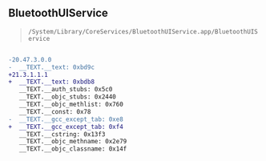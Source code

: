 ## BluetoothUIService

> `/System/Library/CoreServices/BluetoothUIService.app/BluetoothUIService`

```diff

-20.47.3.0.0
-  __TEXT.__text: 0xbd9c
+21.3.1.1.1
+  __TEXT.__text: 0xbdb8
   __TEXT.__auth_stubs: 0x5c0
   __TEXT.__objc_stubs: 0x2440
   __TEXT.__objc_methlist: 0x760
   __TEXT.__const: 0x78
-  __TEXT.__gcc_except_tab: 0xe8
+  __TEXT.__gcc_except_tab: 0xf4
   __TEXT.__cstring: 0x13f3
   __TEXT.__objc_methname: 0x2e79
   __TEXT.__objc_classname: 0x14f

```
